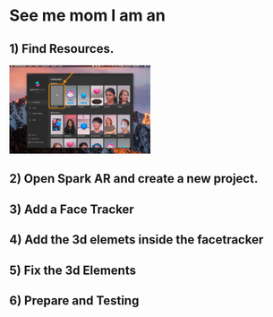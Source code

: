 # See me mom I am an 

## 1) Find Resources.

<img src="https://github.com/L3ts-H4ck/CommunityChallenge-Spark-English/blob/main/tutorials/03-source/FaceTracker3D_1.jpg?raw=true" width="50%">


## 2) Open Spark AR and create a new project.

## 3) Add a Face Tracker

## 4) Add the 3d elemets inside the facetracker

## 5) Fix the 3d Elements

## 6) Prepare and Testing

